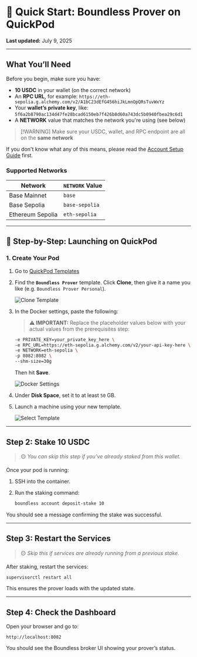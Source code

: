 # 🐝 Quick Start: Boundless Prover on QuickPod
**Last updated:** July 9, 2025

---

## What You’ll Need

Before you begin, make sure you have:

* **10 USDC** in your wallet (on the correct network)
* An **RPC URL**, for example:
  `https://eth-sepolia.g.alchemy.com/v2/A1bC23dEfG456hiJkLmnOpQRsTuvWxYz`
* Your **wallet’s private key**, like:
  `5f6a2b8790ac134d47fe28bcad6150eb7f426b8d60a743dc5b0940fbea29c6d1`
* A **NETWORK** value that matches the network you're using (see below)

> \[!WARNING]
> Make sure your USDC, wallet, and RPC endpoint are all on the **same network**

If you don't know what any of this means, please read the [Account Setup Guide](./ACCOUNT.md) first.

### Supported Networks

| Network          | `NETWORK` Value |
| ---------------- | --------------- |
| Base Mainnet     | `base`          |
| Base Sepolia     | `base-sepolia`  |
| Ethereum Sepolia | `eth-sepolia`   |

---

## 🚀 Step-by-Step: Launching on QuickPod

### 1. Create Your Pod

1. Go to [QuickPod Templates](https://console.quickpod.io/templates)

2. Find the **`Boundless Prover`** template. Click **Clone**, then give it a name you like (e.g. `Boundless Prover Personal`).

   ![Clone Template](https://github.com/user-attachments/assets/3c9aa89e-33e2-4b92-a92e-d2e15ea09679)

3. In the Docker settings, paste the following:

   > **⚠️ IMPORTANT:** Replace the placeholder values below with your actual values from the prerequisites step:

   ```bash
   -e PRIVATE_KEY=your_private_key_here \
   -e RPC_URL=https://eth-sepolia.g.alchemy.com/v2/your-api-key-here \
   -e NETWORK=eth-sepolia \
   -p 8082:8082 \
   --shm-size=30g
   ```

   Then hit **Save**.

   ![Docker Settings](https://github.com/user-attachments/assets/5d72d55e-b7c5-4fda-a976-7f3bcc6c59b7)

4. Under **Disk Space**, set it to at least `50` GB.

5. Launch a machine using your new template.

   ![Select Template](https://github.com/user-attachments/assets/31ab3b50-1908-4425-b660-7072eb936b64)

---

## Step 2: Stake 10 USDC

> 🟡 *You can skip this step if you’ve already staked from this wallet.*

Once your pod is running:

1. SSH into the container.
2. Run the staking command:

   ```bash
   boundless account deposit-stake 10
   ```

You should see a message confirming the stake was successful.

---

## Step 3: Restart the Services

> 🟡 *Skip this if services are already running from a previous stake.*

After staking, restart the services:

```bash
supervisorctl restart all
```

This ensures the prover loads with the updated state.

---

## Step 4: Check the Dashboard

Open your browser and go to:

```
http://localhost:8082
```

You should see the Boundless broker UI showing your prover’s status.
